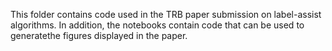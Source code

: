 This folder contains code used in the TRB paper submission on label-assist 
algorithms. In addition, the notebooks contain code that can be used to 
generatethe figures displayed in the paper. 